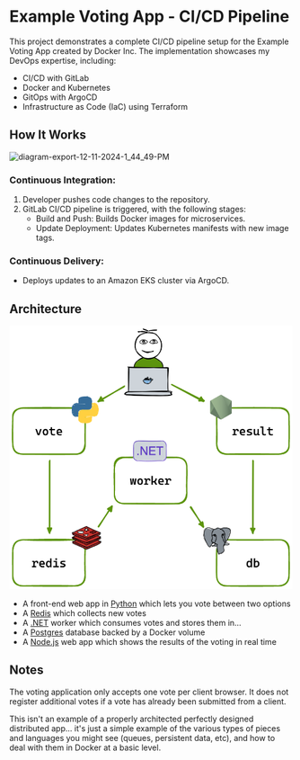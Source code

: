 # Example Voting App - CI/CD Pipeline

This project demonstrates a complete CI/CD pipeline setup for the Example Voting App created by Docker Inc. The implementation showcases my DevOps expertise, including:
- CI/CD with GitLab
- Docker and Kubernetes
- GitOps with ArgoCD
- Infrastructure as Code (IaC) using Terraform

## How It Works

![diagram-export-12-11-2024-1_44_49-PM](https://github.com/user-attachments/assets/fd68d916-c400-497b-9fbf-85cb5fadb9c0)

### Continuous Integration:

1. Developer pushes code changes to the repository.
2. GitLab CI/CD pipeline is triggered, with the following stages:
   - Build and Push: Builds Docker images for microservices.
   - Update Deployment: Updates Kubernetes manifests with new image tags.
### Continuous Delivery:
- Deploys updates to an Amazon EKS cluster via ArgoCD.
  
## Architecture

![Architecture diagram](architecture.excalidraw.png)

* A front-end web app in [Python](/vote) which lets you vote between two options
* A [Redis](https://hub.docker.com/_/redis/) which collects new votes
* A [.NET](/worker/) worker which consumes votes and stores them in…
* A [Postgres](https://hub.docker.com/_/postgres/) database backed by a Docker volume
* A [Node.js](/result) web app which shows the results of the voting in real time

## Notes

The voting application only accepts one vote per client browser. It does not register additional votes if a vote has already been submitted from a client.

This isn't an example of a properly architected perfectly designed distributed app... it's just a simple
example of the various types of pieces and languages you might see (queues, persistent data, etc), and how to
deal with them in Docker at a basic level.
